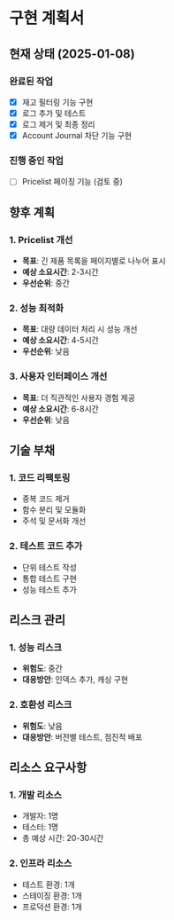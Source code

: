 # 구현 계획서

## 현재 상태 (2025-01-08)

### 완료된 작업
- [x] 재고 필터링 기능 구현
- [x] 로그 추가 및 테스트
- [x] 로그 제거 및 최종 정리
- [x] Account Journal 차단 기능 구현

### 진행 중인 작업
- [ ] Pricelist 페이징 기능 (검토 중)

## 향후 계획

### 1. Pricelist 개선
- **목표**: 긴 제품 목록을 페이지별로 나누어 표시
- **예상 소요시간**: 2-3시간
- **우선순위**: 중간

### 2. 성능 최적화
- **목표**: 대량 데이터 처리 시 성능 개선
- **예상 소요시간**: 4-5시간
- **우선순위**: 낮음

### 3. 사용자 인터페이스 개선
- **목표**: 더 직관적인 사용자 경험 제공
- **예상 소요시간**: 6-8시간
- **우선순위**: 낮음

## 기술 부채

### 1. 코드 리팩토링
- 중복 코드 제거
- 함수 분리 및 모듈화
- 주석 및 문서화 개선

### 2. 테스트 코드 추가
- 단위 테스트 작성
- 통합 테스트 구현
- 성능 테스트 추가

## 리스크 관리

### 1. 성능 리스크
- **위험도**: 중간
- **대응방안**: 인덱스 추가, 캐싱 구현

### 2. 호환성 리스크
- **위험도**: 낮음
- **대응방안**: 버전별 테스트, 점진적 배포

## 리소스 요구사항

### 1. 개발 리소스
- 개발자: 1명
- 테스터: 1명
- 총 예상 시간: 20-30시간

### 2. 인프라 리소스
- 테스트 환경: 1개
- 스테이징 환경: 1개
- 프로덕션 환경: 1개
